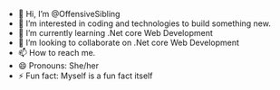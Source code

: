 - 👋 Hi, I’m @OffensiveSibling
- 👀 I’m interested in coding and technologies to build something new.
- 🌱 I’m currently learning .Net core Web Development
- 💞️ I’m looking to collaborate on .Net core Web Development
- 📫 How to reach me.
- 😄 Pronouns: She/her
- ⚡ Fun fact: Myself is a fun fact itself

<!---
OffensiveSibling/OffensiveSibling is a ✨ special ✨ repository because its `README.md` (this file) appears on your GitHub profile.
You can click the Preview link to take a look at your changes.
--->
